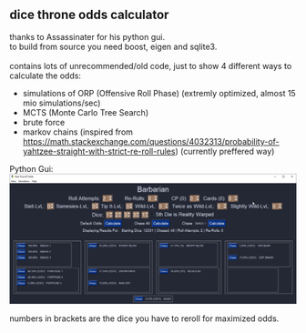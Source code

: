 ## dice throne odds calculator
thanks to Assassinater for his python gui.<br />
to build from source you need boost, eigen and sqlite3.<br /><br />
contains lots of unrecommended/old code, just to show 4 different ways to calculate the odds:
- simulations of ORP (Offensive Roll Phase) (extremly optimized, almost 15 mio simulations/sec)
- MCTS (Monte Carlo Tree Search)
- brute force
- markov chains (inspired from https://math.stackexchange.com/questions/4032313/probability-of-yahtzee-straight-with-strict-re-roll-rules) (currently preffered way)

Python Gui:
![python gui](/assets/images/GUI.jpg)

numbers in brackets are the dice you have to reroll for maximized odds.